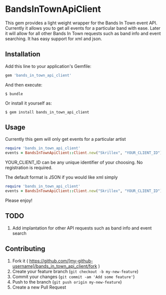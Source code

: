 # BandsInTownApiClient

This gem provides a light weight wrapper for the Bands In Town event API. Currently it allows you to get all events for a particular band with ease. Later it will allow for all other Bands In Town requests such as band info and event searching. It has easy support for xml and json.

## Installation

Add this line to your application's Gemfile:

```ruby
gem 'bands_in_town_api_client'
```

And then execute:

    $ bundle

Or install it yourself as:

    $ gem install bands_in_town_api_client

## Usage

Currently this gem will only get events for a particular artist

```ruby
require 'bands_in_town_api_client'
events = BandsInTownApiClient::Client.new("Skrillex", "YOUR_CLIENT_ID").events
```
YOUR_CLIENT_ID can be any unique identifier of your choosing. No registration is required.

The default format is JSON if you would like xml simply

```ruby
require 'bands_in_town_api_client'
events = BandsInTownApiClient::Client.new("Skrillex", "YOUR_CLIENT_ID").events(:xml)
```

Please enjoy!

## TODO

1. Add implantation for other API requests such as band info and event search

## Contributing

1. Fork it ( https://github.com/[my-github-username]/bands_in_town_api_client/fork )
2. Create your feature branch (`git checkout -b my-new-feature`)
3. Commit your changes (`git commit -am 'Add some feature'`)
4. Push to the branch (`git push origin my-new-feature`)
5. Create a new Pull Request
